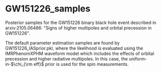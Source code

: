 # GW151226_samples
Posterior samples for the GW151226 binary black hole event described in arxiv:2105.06486: "Signs of higher multipoles and orbital precession in GW151226".

The default parameter estimation samples are found by GW151226_IASprior.pkl, where the likelihood is evaluated using the IMRPhenomXPHM waveform model which includes the effects of orbital precession and higher radiative multipoles. In this case, the uniform-in-$\chi_{\rm eff}$ prior is used for the spin measurements.
